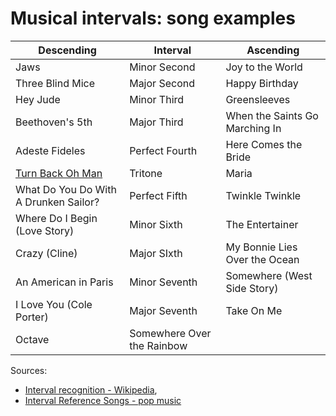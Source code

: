 # Musical intervals: song examples

Descending|Interval|Ascending                                                                                            
----------|--------|---------                                                                                            
Jaws|Minor Second|Joy to the World                                                                                       
Three Blind Mice|Major Second|Happy Birthday                                                                             
Hey Jude|Minor Third|Greensleeves                                                                                        
Beethoven's 5th|Major Third|When the Saints Go Marching In                                                               
Adeste Fideles|Perfect Fourth|Here Comes the Bride                                                                       
[Turn Back Oh Man](https://youtu.be/OGPCQ13aHLk?t=13)|Tritone|Maria                                                      
What Do You Do With A Drunken Sailor?|Perfect Fifth|Twinkle Twinkle                                                      
Where Do I Begin (Love Story)|Minor Sixth|The Entertainer                                                                
Crazy (Cline)|Major SIxth| My Bonnie Lies Over the Ocean                                                                 
An American in Paris|Minor Seventh| Somewhere (West Side Story)                                                          
I Love You (Cole Porter)|Major Seventh|Take On Me                                                                        
|Octave| Somewhere Over the Rainbow

Sources:
 * [Interval recognition - Wikipedia](https://en.wikipedia.org/wiki/Interval_recognition), 
 * [Interval Reference Songs - pop music](https://www.musical-u.com/learn/interval-reference-songs-that-youve-actually-heard-of/)
